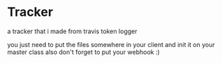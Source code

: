 # Tracker

a tracker that i made from travis token logger

you just need to put the files somewhere in your client and init it on your master class
also don't forget to put your webhook
:)